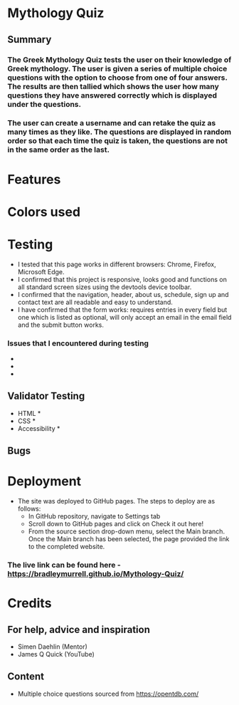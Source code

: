 # Mythology Quiz

## Summary

### The Greek Mythology Quiz tests the user on their knowledge of Greek mythology. The user is given a series of multiple choice questions with the option to choose from one of four answers. The results are then tallied which shows the user how many questions they have answered correctly which is displayed under the questions.

### The user can create a username and can retake the quiz as many times as they like. The questions are displayed in random order so that each time the quiz is taken, the questions are not in the same order as the last.

# Features

# Colors used

# Testing

* I tested that this page works in different browsers: Chrome, Firefox, Microsoft Edge.
* I confirmed that this project is responsive, looks good and functions on all standard screen sizes using the devtools device toolbar.
* I confirmed that the navigation, header, about us, schedule, sign up and contact text are all readable and easy to understand.
* I have confirmed that the form works: requires entries in every field but one which is listed as optional, will only accept an email in the email field and the submit button works.

### Issues that I encountered during testing

* 
* 
* 

## Validator Testing

* HTML
  * 
* CSS
  * 
* Accessibility
  * 

## Bugs

# Deployment

* The site was deployed to GitHub pages. The steps to deploy are as follows:
  * In GitHub repository, navigate to Settings tab
  * Scroll down to GitHub pages and click on Check it out here!
  * From the source section drop-down menu, select the Main branch.
  Once the Main branch has been selected, the page provided the link to the completed website.

### The live link can be found here - https://bradleymurrell.github.io/Mythology-Quiz/

# Credits

## For help, advice and inspiration

* Simen Daehlin (Mentor)
* James Q Quick (YouTube)

## Content

* Multiple choice questions sourced from https://opentdb.com/